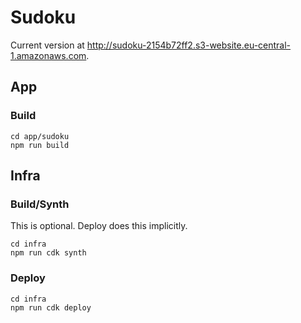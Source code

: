 # Sudoku

Current version at http://sudoku-2154b72ff2.s3-website.eu-central-1.amazonaws.com.

## App

### Build

```
cd app/sudoku
npm run build
```

## Infra

### Build/Synth

This is optional. Deploy does this implicitly.

```
cd infra
npm run cdk synth
```

### Deploy

```
cd infra
npm run cdk deploy
```